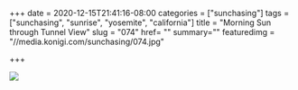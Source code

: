 +++
date = 2020-12-15T21:41:16-08:00
categories = ["sunchasing"]
tags = ["sunchasing", "sunrise", "yosemite", "california"]
title = "Morning Sun through Tunnel View"
slug = "074"
href= ""
summary=""
featuredimg = "//media.konigi.com/sunchasing/074.jpg"

+++

<img src="//media.konigi.com/sunchasing/074.jpg" />
